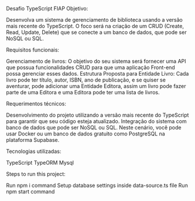 Desafio TypeScript FIAP
Objetivo:

Desenvolva um sistema de gerenciamento de biblioteca usando a versão mais recente do TypeScript. O foco será na criação de um CRUD (Create, Read, Update, Delete) que se conecte a um banco de dados, que pode ser NoSQL ou SQL.

Requisitos funcionais:

Gerenciamento de livros: O objetivo do seu sistema será fornecer uma API que possua funcionalidades CRUD para que uma aplicação Front-end possa gerenciar esses dados. Estrutura Proposta para Entidade Livro: Cada livro pode ter título, autor, ISBN, ano de publicação, e se quiser se aventurar, pode adicionar uma Entidade Editora, assim um livro pode fazer parte de uma Editora e uma Editora pode ter uma lista de livros.

Requerimentos técnicos:

Desenvolvimento do projeto utilizando a versão mais recente do TypeScript para garantir que seu código esteja atualizado. Integração do sistema com banco de dados que pode ser NoSQL ou SQL. Neste cenário, você pode usar Docker ou um banco de dados gratuito como PostgreSQL na plataforma Supabase.

Tecnologias utilizadas:

TypeScript TypeORM Mysql

Steps to run this project:

Run npm i command
Setup database settings inside data-source.ts file
Run npm start command
